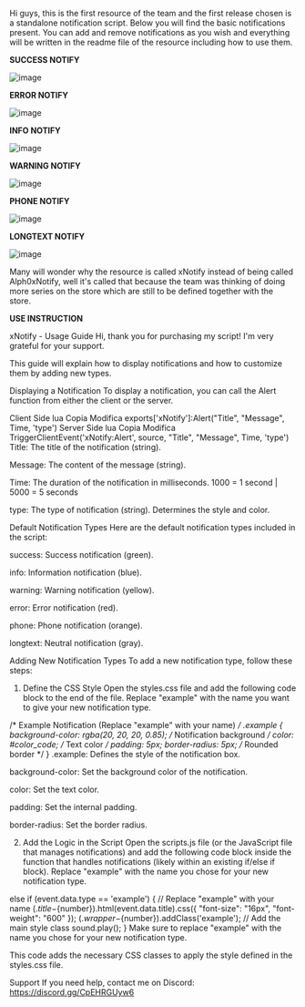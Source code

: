 Hi guys, this is the first resource of the team and the first release chosen is a standalone notification script. Below you will find the basic notifications present. You can add and remove notifications as you wish and everything will be written in the readme file of the resource including how to use them.

**SUCCESS NOTIFY**

![image](https://github.com/user-attachments/assets/95af1d5a-88c4-43d5-b5b1-5f5a59e6c4e3)

**ERROR NOTIFY**

![image](https://github.com/user-attachments/assets/a02eae38-17b3-466c-900d-50e67da2fe76)

**INFO NOTIFY**

![image](https://github.com/user-attachments/assets/2043fb53-6e7d-405a-aca5-da8af434fe9e)

**WARNING NOTIFY**

![image](https://github.com/user-attachments/assets/3710b3ab-e653-4966-bee5-332170b85b3d)

**PHONE NOTIFY**

![image](https://github.com/user-attachments/assets/46d3f025-d3a0-4aad-8cae-079f6afea12b)

**LONGTEXT NOTIFY**

![image](https://github.com/user-attachments/assets/a3dc7510-90cf-45aa-bdd5-0e51ee60480a)


Many will wonder why the resource is called xNotify instead of being called Alph0xNotify, well it's called that because the team was thinking of doing more series on the store which are still to be defined together with the store.

**USE INSTRUCTION**

xNotify - Usage Guide
Hi, thank you for purchasing my script! I'm very grateful for your support.

This guide will explain how to display notifications and how to customize them by adding new types.

Displaying a Notification
To display a notification, you can call the Alert function from either the client or the server.

Client Side
lua
Copia
Modifica
exports['xNotify']:Alert("Title", "Message", Time, 'type')
Server Side
lua
Copia
Modifica
TriggerClientEvent('xNotify:Alert', source, "Title", "Message", Time, 'type')
Title: The title of the notification (string).

Message: The content of the message (string).

Time: The duration of the notification in milliseconds.
1000 = 1 second | 5000 = 5 seconds

type: The type of notification (string). Determines the style and color.

Default Notification Types
Here are the default notification types included in the script:

success: Success notification (green).

info: Information notification (blue).

warning: Warning notification (yellow).

error: Error notification (red).

phone: Phone notification (orange).

longtext: Neutral notification (gray).

Adding New Notification Types
To add a new notification type, follow these steps:

1. Define the CSS Style
Open the styles.css file and add the following code block to the end of the file. Replace "example" with the name you want to give your new notification type.

/* Example Notification (Replace "example" with your name) */
.example {
    background-color: rgba(20, 20, 20, 0.85); /* Notification background */
    color: #color_code; /* Text color */
    padding: 5px;
    border-radius: 5px; /* Rounded border */
}
.example: Defines the style of the notification box.

background-color: Set the background color of the notification.

color: Set the text color.

padding: Set the internal padding.

border-radius: Set the border radius.

2. Add the Logic in the Script
Open the scripts.js file (or the JavaScript file that manages notifications) and add the following code block inside the function that handles notifications (likely within an existing if/else if block). Replace "example" with the name you chose for your new notification type.

else if (event.data.type == 'example') { // Replace "example" with your name
    $(.title-${number}).html(event.data.title).css({
        "font-size": "16px",
        "font-weight": "600"
    });
    $(.wrapper-${number}).addClass('example'); // Add the main style class
    sound.play();
}
Make sure to replace "example" with the name you chose for your new notification type.

This code adds the necessary CSS classes to apply the style defined in the styles.css file.

Support
If you need help, contact me on Discord: https://discord.gg/CpEHRGUyw6
